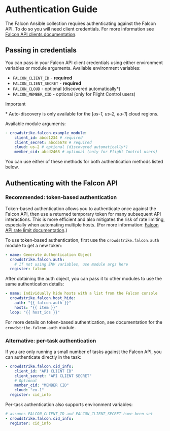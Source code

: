 # Authentication Guide

The Falcon Ansible collection requires authenticating against the Falcon API. To do so you will
need client credentials. For more information see [Falcon API clients documentation](https://falcon.crowdstrike.com/documentation/page/a2a7fc0e/crowdstrike-oauth2-based-apis#mf8226da).

## Passing in credentials

You can pass in your Falcon API client credentials using either environment variables or
module arguments. Available environment variables:

- `FALCON_CLIENT_ID` - **required**
- `FALCON_CLIENT_SECRET` - **required**
- `FALCON_CLOUD` - optional (discovered automatically*)
- `FALCON_MEMBER_CID` - optional (only for Flight Control users)

> [!IMPORTANT]
> \* Auto-discovery is only available for the [*us-1, us-2, eu-1*] cloud regions.

Available module arguments:

```yaml
- crowdstrike.falcon.example_module:
    client_id: abcd1234 # required
    client_secret: abcd5678 # required
    cloud: us-2 # optional (discovered automatically*)
    member_cid: abcd2468 # optional (only for Flight Control users)
```

You can use either of these methods for both authentication methods listed below.

## Authenticating with the Falcon API

### Recommended: token-based authentication

Token-based authentication allows you to authenticate once against the Falcon API, then use a
returned temporary token for many subsequent API interactions. This is more efficient
and also mitigates the risk of rate limiting, especially when automating multiple hosts.
(For more information: [Falcon API rate limit documentation](https://falcon.crowdstrike.com/documentation/page/a2a7fc0e/crowdstrike-oauth2-based-apis#af41971e).)

To use token-based authentication, first use the `crowdstrike.falcon.auth` module to get a new token:

```yaml
- name: Generate Authentication Object
  crowdstrike.falcon.auth:
    # If not using ENV variables, use module args here
  register: falcon
```

After obtaining the auth object, you can pass it to other modules to use the same authentication details:

```yaml
- name: Individually hide hosts with a list from the Falcon console
  crowdstrike.falcon.host_hide:
    auth: "{{ falcon.auth }}"
    hosts: "{{ item }}"
  loop: "{{ host_ids }}"
```

For more details on token-based authentication, see documentation for the `crowdstrike.falcon.auth` module.

### Alternative: per-task authentication

If you are only running a small number of tasks against the Falcon API, you can authenticate directly in the task:

```yaml
- crowdstrike.falcon.cid_info:
    client_id: "API CLIENT ID"
    client_secret: "API CLIENT SECRET"
    # Optional
    member_cid: "MEMBER CID"
    cloud: "eu-1"
  register: cid_info
```

Per-task authentication also supports environment variables:

```yaml
# assumes FALCON_CLIENT_ID and FALCON_CLIENT_SECRET have been set
- crowdstrike.falcon.cid_info:
  register: cid_info
```
